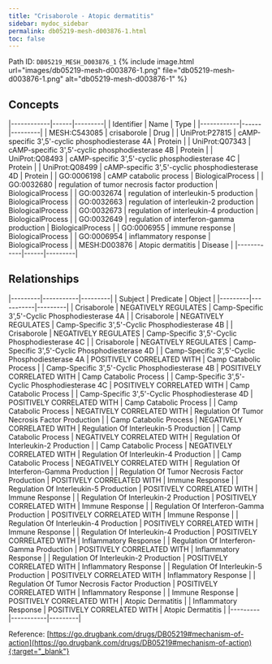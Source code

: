 ```yaml
---
title: "Crisaborole - Atopic dermatitis"
sidebar: mydoc_sidebar
permalink: db05219-mesh-d003876-1.html
toc: false 
---
```



Path ID: `DB05219_MESH_D003876_1`
{% include image.html url="images/db05219-mesh-d003876-1.png" file="db05219-mesh-d003876-1.png" alt="db05219-mesh-d003876-1" %}

## Concepts

|------------|------|---------|
| Identifier | Name | Type    |
|------------|------|---------|
| MESH:C543085 | crisaborole | Drug |
| UniProt:P27815 | cAMP-specific 3',5'-cyclic phosphodiesterase 4A | Protein |
| UniProt:Q07343 | cAMP-specific 3',5'-cyclic phosphodiesterase 4B | Protein |
| UniProt:Q08493 | cAMP-specific 3',5'-cyclic phosphodiesterase 4C | Protein |
| UniProt:Q08499 | cAMP-specific 3',5'-cyclic phosphodiesterase 4D | Protein |
| GO:0006198 | cAMP catabolic process | BiologicalProcess |
| GO:0032680 | regulation of tumor necrosis factor production | BiologicalProcess |
| GO:0032674 | regulation of interleukin-5 production | BiologicalProcess |
| GO:0032663 | regulation of interleukin-2 production | BiologicalProcess |
| GO:0032673 | regulation of interleukin-4 production | BiologicalProcess |
| GO:0032649 | regulation of interferon-gamma production | BiologicalProcess |
| GO:0006955 | immune response | BiologicalProcess |
| GO:0006954 | inflammatory response | BiologicalProcess |
| MESH:D003876 | Atopic dermatitis | Disease |
|------------|------|---------|

## Relationships

|---------|-----------|---------|
| Subject | Predicate | Object  |
|---------|-----------|---------|
| Crisaborole | NEGATIVELY REGULATES | Camp-Specific 3',5'-Cyclic Phosphodiesterase 4A |
| Crisaborole | NEGATIVELY REGULATES | Camp-Specific 3',5'-Cyclic Phosphodiesterase 4B |
| Crisaborole | NEGATIVELY REGULATES | Camp-Specific 3',5'-Cyclic Phosphodiesterase 4C |
| Crisaborole | NEGATIVELY REGULATES | Camp-Specific 3',5'-Cyclic Phosphodiesterase 4D |
| Camp-Specific 3',5'-Cyclic Phosphodiesterase 4A | POSITIVELY CORRELATED WITH | Camp Catabolic Process |
| Camp-Specific 3',5'-Cyclic Phosphodiesterase 4B | POSITIVELY CORRELATED WITH | Camp Catabolic Process |
| Camp-Specific 3',5'-Cyclic Phosphodiesterase 4C | POSITIVELY CORRELATED WITH | Camp Catabolic Process |
| Camp-Specific 3',5'-Cyclic Phosphodiesterase 4D | POSITIVELY CORRELATED WITH | Camp Catabolic Process |
| Camp Catabolic Process | NEGATIVELY CORRELATED WITH | Regulation Of Tumor Necrosis Factor Production |
| Camp Catabolic Process | NEGATIVELY CORRELATED WITH | Regulation Of Interleukin-5 Production |
| Camp Catabolic Process | NEGATIVELY CORRELATED WITH | Regulation Of Interleukin-2 Production |
| Camp Catabolic Process | NEGATIVELY CORRELATED WITH | Regulation Of Interleukin-4 Production |
| Camp Catabolic Process | NEGATIVELY CORRELATED WITH | Regulation Of Interferon-Gamma Production |
| Regulation Of Tumor Necrosis Factor Production | POSITIVELY CORRELATED WITH | Immune Response |
| Regulation Of Interleukin-5 Production | POSITIVELY CORRELATED WITH | Immune Response |
| Regulation Of Interleukin-2 Production | POSITIVELY CORRELATED WITH | Immune Response |
| Regulation Of Interferon-Gamma Production | POSITIVELY CORRELATED WITH | Immune Response |
| Regulation Of Interleukin-4 Production | POSITIVELY CORRELATED WITH | Immune Response |
| Regulation Of Interleukin-4 Production | POSITIVELY CORRELATED WITH | Inflammatory Response |
| Regulation Of Interferon-Gamma Production | POSITIVELY CORRELATED WITH | Inflammatory Response |
| Regulation Of Interleukin-2 Production | POSITIVELY CORRELATED WITH | Inflammatory Response |
| Regulation Of Interleukin-5 Production | POSITIVELY CORRELATED WITH | Inflammatory Response |
| Regulation Of Tumor Necrosis Factor Production | POSITIVELY CORRELATED WITH | Inflammatory Response |
| Immune Response | POSITIVELY CORRELATED WITH | Atopic Dermatitis |
| Inflammatory Response | POSITIVELY CORRELATED WITH | Atopic Dermatitis |
|---------|-----------|---------|

Reference: [https://go.drugbank.com/drugs/DB05219#mechanism-of-action](https://go.drugbank.com/drugs/DB05219#mechanism-of-action){:target="_blank"}